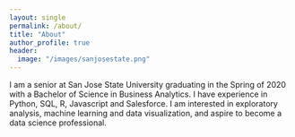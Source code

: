 ```yaml
---
layout: single
permalink: /about/
title: "About"
author_profile: true
header:
  image: "/images/sanjosestate.png"
---
```


I am a senior at San Jose State University graduating in the Spring of 2020 with a Bachelor of Science in Business Analytics. I have experience in Python, SQL, R, Javascript and Salesforce. I am interested in exploratory analysis, machine learning and data visualization, and aspire to become a data science professional.
